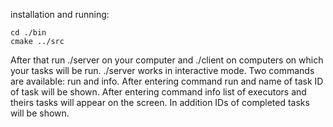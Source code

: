 installation and running:

    cd ./bin
    cmake ../src

After that run ./server on your computer and ./client on computers on which your tasks will be run.
./server works in interactive mode. Two commands are available: run and info. After entering command
run and name of task ID of task will be shown. After entering command info list of executors and theirs
tasks will appear on the screen. In addition IDs of completed tasks will be shown.